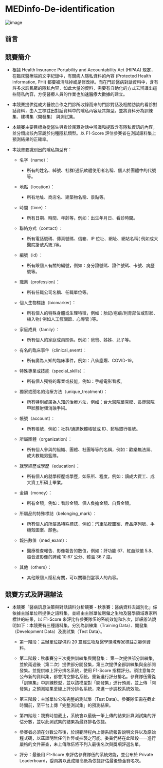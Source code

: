 # MEDinfo-De-identification
![image](https://user-images.githubusercontent.com/86537930/137403884-1622a51c-b2b8-420d-9bd0-98f11d9d52a9.png)
## 前言
## 競賽簡介
* 根據 Health Insurance Portability and Accountability Act (HIPAA) 規定，在臨床醫療端的文字紀錄中，有關病人隱私資料的內容 (Protected Health Information, PHI) 都要被清除掉或是修改掉。而在門診醫病對話資料中，含有許多求診民眾的隱私內容，如此大量的資料，需要有自動化的方式去辨識出這些隱私內容，方便醫療人員的作業也加速醫療大數據的建立。

* 本競賽提供從成大醫院合作之門診所收錄而來的門診對話及相關訪談的看診對話資料，由人工標註出對話資料中的隱私內容及其類型。並將資料分為訓練集、建構集（開發集） 與測試集。

* 本競賽主要目標為從醫生與看診民眾對話中辨識和提取含有隱私資訊的內容，並分類出該內容屬於何種隱私類型。以 F1-Score 評估參賽者在測試語料集上預測結果的正確率。

* 本競賽要識別出的隱私類型有：
  * 名字（name）：
    * 所有的姓名、綽號、社群/通訊軟體使用者名稱、個人於團體中的代號等。
    
  * 地點（location）：
    * 所有地址、商店名、建築物名稱、景點等。
  * 時間（time）：
    * 所有日期、時間、年齡等，例如：出生年月日、看診時間。
  * 聯絡方式（contact）：
    * 所有電話號碼、傳真號碼、信箱、IP 位址、網址、網站名稱( 例如成大醫院掛號系統 )等。
  * 編號（id）：
    * 所有跟個人有關的編號，例如：身分證號碼、證件號碼、卡號、病歷號等。
  * 職業（profession）：
    * 所有任職公司名稱、任職單位等。
  * 個人生物標誌（biomarker）：
    * 所有個人的特殊身體或生理特徵，例如：胎記/疤痕/刺青部位或形狀、植入物( 例如人工髖關節、心導管 )等。
  * 家庭成員（family）：
    * 所有個人的家庭成員關係，例如：爸爸、姊姊、兒子等。
  * 有名的臨床事件（clinical_event）：
    * 所有廣為人知的臨床事件，例如：八仙塵爆、COVID-19。
  * 特殊專業或技能（special_skills）：
    * 所有個人獨特的專業或技能，例如：手繪電影看板。
  * 獨家或聞名的治療方法（unique_treatment）：
    * 所有特別或廣為人知的治療方法，例如：台大醫院葉克膜、長庚醫院甲狀腺射頻消融手術。
  * 帳號（account）：
    * 所有帳號，例如：社群/通訊軟體帳號或 ID、郵局銀行帳號。
  * 所屬團體（organization）：
    * 所有個人參與的組織、團體、社團等等的名稱，例如：歡樂無法黨、成大教職男籃隊。
  * 就學經歷或學歷（education）：
    * 所有個人的就學經歷或學歷，如系所、程度，例如：讀成大資工、成大資工所碩士畢業。
  * 金額（money）：
    * 所有金額，例如：看診金額、個人負擔金額、自費金額。
  * 所屬品的特殊標誌（belonging_mark）：
    * 所有個人的所屬品特殊標誌，例如：汽車貼膜圖案、產品序列號、手機殼圖案、顏色。
  * 報告數值（med_exam）：
    * 醫療檢查報告、影像報告的數值，例如：肝功能 67、紅血球值 5.8、超音波影像的脾藏 10.67 公分、體溫 36.7 度。
  * 其他（others）：
    * 其他跟個人隱私有關，可以關聯到當事人的內容。
## 競賽方式及評選辦法
* 本競賽「醫病訊息決策與對話語料分析競賽 - 秋季賽：醫病資料去識別化」係依據主辦單位所提供之語料集，並經由主辦單位聘僱之生物及醫學領域專家所標註的結果，以 F1-Score 來評比各參賽隊伍的系統效能和名次，詳細辦法說明如下：本競賽有三種語料集，分別為訓練集（Training Data）、開發集（Development Data）及測試集（Test Data）。

  * 第一階段：主辦單位提供約 20 篇經生物及醫學領域專家標註之範例資料。
  
  * 第二階段：秋季賽分三次提供訓練集與開發集： 第一次提供部分訓練集，並於兩週後（第二次）提供部分開發集，第三次提供全部訓練集與全部開發集。並提供線上評分排名系統，使用 F1-Score 指標評分。須注意每次公布新的資料集，都會清空排名系統，重新進行評分排名。參賽隊伍需從「訓練集」中訓練模型，並以該模型對「開發集」進行預測，並上傳「開發集」之預測結果至線上評分排名系統，來進一步調校系統效能。
  
  * 第三階段：主辦單位公布完整的測試集（Test Data）。參賽隊伍需在截止時間前，至平台上傳「完整測試集」的預測結果。
  
  * 第四階段：競賽時間截止，系統會以最後一筆上傳的結果計算測試集的評估分數，並以此測試集的結果為最終排名依據。
  
  * 參賽者必須在分數公布後，於規範時程內上傳系統報告說明文件以及原始程式碼，以茲證明無任何作弊或抄襲之可能。委員們將在此階段一一進行嚴格的文件審查，未上傳隊伍將不列入最後名次與獎項評選名單。
  
  * 評分：最後用 F1-Score 來評估參賽隊伍的系統效能，並公布於 Private Leaderboard，委員將以此成績高低為依據評估最後獎金賽名次。
